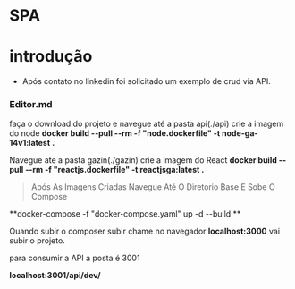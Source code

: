 # SPA
# introdução

- Após contato no linkedin foi solicitado um exemplo de crud via API.

### Editor.md

faça o download do projeto e navegue até a pasta api(./api) crie a imagem do node
**docker build --pull --rm -f "node.dockerfile" -t node-ga-14v1:latest .**

Navegue ate a pasta gazin(./gazin) crie a imagem do React
**docker build --pull --rm -f "reactjs.dockerfile" -t reactjsga:latest .**



> Após As Imagens Criadas Navegue Até O Diretorio Base E Sobe O Compose

**docker-compose -f "docker-compose.yaml" up -d --build **


Quando subir o composer subir chame no navegador **localhost:3000** vai subir o projeto.

para consumir a API a posta é 3001

**localhost:3001/api/dev/**

